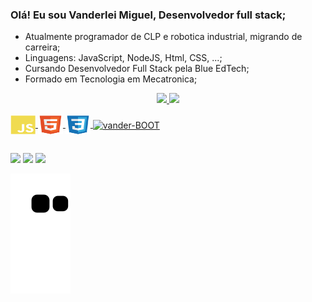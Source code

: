 ### Olá! Eu sou Vanderlei Miguel, Desenvolvedor full stack;
- Atualmente programador de CLP e robotica industrial, migrando de carreira;
- Linguagens: JavaScript, NodeJS, Html, CSS, ...;
- Cursando Desenvolvedor Full Stack pela Blue EdTech;
- Formado em Tecnologia em Mecatronica;

<div align="center">
  <a href="https://github.com/vanderleimiguel">
  <img width="43%" src="https://github-readme-stats.vercel.app/api?username=vanderleimiguel&show_icons=true&theme=dark&include_all_commits=true&count_private=true"/>
  <img width="42%" src="https://github-readme-stats.vercel.app/api/top-langs/?username=vanderleimiguel&layout=compact&langs_count=7&theme=dark"/>
</div>
<div style="display: inline_block"><br>
  <img align="center" alt="vander-Js" height="30" width="40" src="https://raw.githubusercontent.com/devicons/devicon/master/icons/javascript/javascript-plain.svg">
   <img align="center" alt="vander-HTML" height="30" width="40" src="https://raw.githubusercontent.com/devicons/devicon/master/icons/html5/html5-original.svg">
  <img align="center" alt="vander-CSS" height="30" width="40" src="https://raw.githubusercontent.com/devicons/devicon/master/icons/css3/css3-original.svg">
  <img align="center" alt="vander-BOOT" height="30" width="40" src="https://cdn.jsdelivr.net/gh/devicons/devicon/icons/bootstrap/bootstrap-original.svg">

</div>
  
  ##
  
  <div> 

   <a href = "https://wa.me/5548996845900"><img src="https://img.shields.io/badge/WhatsApp-25D366?style=for-the-badge&logo=whatsapp&logoColor=white"></a>
  <a href = "mailto:vanderleimiguel@hotmail.com"><img src="https://img.shields.io/badge/Microsoft_Outlook-0078D4?style=for-the-badge&logo=microsoft-outlook&logoColor=white"></a>
  <a href="https://www.linkedin.com/in/vanderleimiguel" target="_blank"><img src="https://img.shields.io/badge/-LinkedIn-%230077B5?style=for-the-badge&logo=linkedin&logoColor=white" target="_blank"></a> 

  
    
</div>
  
   ![Snake animation](https://github.com/vanderleimiguel/vanderleimiguel/blob/output/github-contribution-grid-snake.svg)
